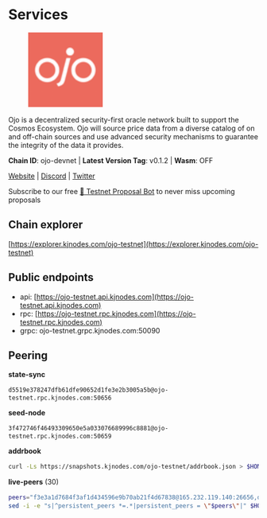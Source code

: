 # Services

<figure><img src="https://raw.githubusercontent.com/kj89/cosmos-images/main/logos/ojo.png" width="150" alt=""><figcaption></figcaption></figure>

Ojo is a decentralized security-first oracle network built  to support the Cosmos Ecosystem. Ojo will source price data  from a diverse catalog of on and off-chain sources and use  advanced security mechanisms to guarantee the integrity of the data it provides.

**Chain ID**: ojo-devnet | **Latest Version Tag**: v0.1.2 | **Wasm**: OFF

[Website](https://ojo.network) | [Discord](https://discord.gg/fd8Yrex8nC) | [Twitter](https://twitter.com/ojo_network)



Subscribe to our free [🤖 Testnet Proposal Bot](https://t.me/kjnodes_testnet_proposal_bot) to never miss upcoming proposals


## Chain explorer
[https://explorer.kjnodes.com/ojo-testnet](https://explorer.kjnodes.com/ojo-testnet)

## Public endpoints

* api: [https://ojo-testnet.api.kjnodes.com](https://ojo-testnet.api.kjnodes.com)
* rpc: [https://ojo-testnet.rpc.kjnodes.com](https://ojo-testnet.rpc.kjnodes.com)
* grpc: ojo-testnet.grpc.kjnodes.com:50090

## Peering

**state-sync**

```text
d5519e378247dfb61dfe90652d1fe3e2b3005a5b@ojo-testnet.rpc.kjnodes.com:50656
```

**seed-node**

```text
3f472746f46493309650e5a033076689996c8881@ojo-testnet.rpc.kjnodes.com:50659
```

**addrbook**
```bash
curl -Ls https://snapshots.kjnodes.com/ojo-testnet/addrbook.json > $HOME/.ojo/config/addrbook.json
```

**live-peers** (30)
```bash
peers="f3e3a1d7684f3af1d434596e9b70ab21f4d67838@165.232.119.140:26656,d18abe07d27a732e913a782d31b691087a76078d@88.99.164.158:37096,cf2de6fcee7dd1e7bbe3413e9c182481f49eede0@65.108.9.164:21656,d5519e378247dfb61dfe90652d1fe3e2b3005a5b@65.109.68.190:50656,5c2a752c9b1952dbed075c56c600c3a79b58c395@95.214.52.139:27226,9a60cf2bb51eed575d58170fcc55901fb99b40a0@194.163.148.202:50656,2905d22a658a7138c03c0259fba4c168260682bb@159.69.208.78:26656,4b54b62848bc09a68fc2cacb354fc6fcd10c8472@49.12.123.97:56656,b133dde2713a216a017399920419fcb1e084cdb2@136.243.88.91:7330,899892b43b951a5bb03cb2054e4d84f6431249cc@212.227.160.56:26656,99a183e0dcbbaf77125c3afdb1d7d48cc557d62b@161.97.134.64:50656,11bb322f6396a1ca67717cf162385ed250503e28@154.12.253.123:36656,bab2e24e088af1efc88684a83024fa31baad34e5@185.137.122.106:26656,7186f24ace7f4f2606f56f750c2684d387dc39ac@65.108.231.124:12656,4e38368e64b1951439e7d6ac3387dae9dcfef120@94.130.16.254:60956,9ea0473b3684dbf1f2cf194f69f746566dab6760@78.46.99.50:22656,124439d1c16b1ee7ca1a39961f02fadf8539cb81@38.102.85.10:26656,3cd8b55fbb2c4e87ee5e39554155051d0d98edc4@188.34.187.252:50656,8671c2dbbfd918374292e2c760704414d853f5b7@35.215.121.109:26656,b0968b57bcb5e527230ef3cfa3f65d5f1e4647dd@35.212.224.95:26656,a23cc4cbb09108bc9af380083108262454539aeb@35.215.116.65:26656,66b140833cba7cadd92d544088d735e219adbf01@65.108.226.183:21656,239caa37cb0f131b01be8151631b649dc700cd97@95.217.200.36:46656,1c69ce0386cf66825a906a6b91bc55fcd5924f8b@194.233.89.251:50656,ed12aee3273baaaf01e357574c1692f12776446d@65.109.117.165:50656,67e95aeec46d7c5840f9685ca2b4cd725841b814@16.163.74.176:26636,f63f353c1e8b47b6fe1cbbda91b5a91673c155b3@89.163.132.156:36656,4ffdad68a6c6302168e0951766ffa1921c9b19a4@199.175.98.136:26656,4bfc6d62d115a2440f9e5dc10c21d302dbdf5c64@34.220.136.165:26656,69774d64905bb33ea805228ac875835aea09f25a@185.217.198.141:26656"
sed -i -e "s|^persistent_peers *=.*|persistent_peers = \"$peers\"|" $HOME/.ojo/config/config.toml
```
